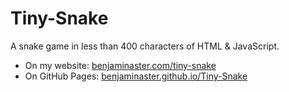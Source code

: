 
# Tiny-Snake

A snake game in less than 400 characters of HTML & JavaScript.

- On my website: [benjaminaster.com/tiny-snake](https://benjaminaster.com/tiny-snake/)
- On GitHub Pages: [benjaminaster.github.io/Tiny-Snake](https://benjaminaster.github.io/Tiny-Snake/)

